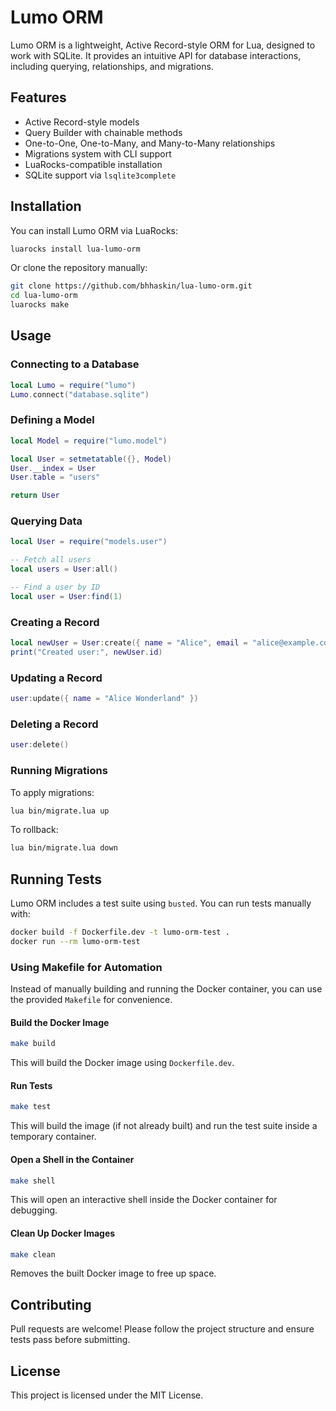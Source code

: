 # Lumo ORM

Lumo ORM is a lightweight, Active Record-style ORM for Lua, designed to work with SQLite.
It provides an intuitive API for database interactions, including querying, relationships, and migrations.

## Features
- Active Record-style models
- Query Builder with chainable methods
- One-to-One, One-to-Many, and Many-to-Many relationships
- Migrations system with CLI support
- LuaRocks-compatible installation
- SQLite support via `lsqlite3complete`

## Installation

You can install Lumo ORM via LuaRocks:

```sh
luarocks install lua-lumo-orm
```

Or clone the repository manually:

```sh
git clone https://github.com/bhhaskin/lua-lumo-orm.git
cd lua-lumo-orm
luarocks make
```

## Usage

### Connecting to a Database

```lua
local Lumo = require("lumo")
Lumo.connect("database.sqlite")
```

### Defining a Model

```lua
local Model = require("lumo.model")

local User = setmetatable({}, Model)
User.__index = User
User.table = "users"

return User
```

### Querying Data

```lua
local User = require("models.user")

-- Fetch all users
local users = User:all()

-- Find a user by ID
local user = User:find(1)
```

### Creating a Record

```lua
local newUser = User:create({ name = "Alice", email = "alice@example.com" })
print("Created user:", newUser.id)
```

### Updating a Record

```lua
user:update({ name = "Alice Wonderland" })
```

### Deleting a Record

```lua
user:delete()
```

### Running Migrations

To apply migrations:
```sh
lua bin/migrate.lua up
```

To rollback:
```sh
lua bin/migrate.lua down
```

## Running Tests

Lumo ORM includes a test suite using `busted`. You can run tests manually with:

```sh
docker build -f Dockerfile.dev -t lumo-orm-test .
docker run --rm lumo-orm-test
```

### Using Makefile for Automation

Instead of manually building and running the Docker container, you can use the provided `Makefile` for convenience.

#### **Build the Docker Image**
```sh
make build
```
This will build the Docker image using `Dockerfile.dev`.

#### **Run Tests**
```sh
make test
```
This will build the image (if not already built) and run the test suite inside a temporary container.

#### **Open a Shell in the Container**
```sh
make shell
```
This will open an interactive shell inside the Docker container for debugging.

#### **Clean Up Docker Images**
```sh
make clean
```
Removes the built Docker image to free up space.

## Contributing
Pull requests are welcome! Please follow the project structure and ensure tests pass before submitting.

## License
This project is licensed under the MIT License.